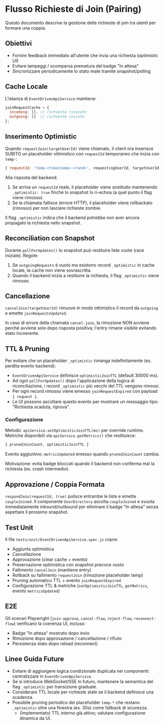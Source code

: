 # Flusso Richieste di Join (Pairing)

Questo documento descrive la gestione delle richieste di join tra utenti per formare una coppia.

## Obiettivi
- Fornire feedback immediato all'utente che invia una richiesta (optimistic UI)
- Evitare lampeggi / scomparsa prematura del badge "In attesa"
- Sincronizzare periodicamente lo stato reale tramite snapshot/polling

## Cache Locale
L'istanza di `EventDrivenApiService` mantiene:
```js
joinRequestCache = {
  incoming: [], // richieste ricevute
  outgoing: []  // richieste inviate
};
```

## Inserimento Optimistic
Quando `requestJoin(targetUserId)` viene chiamato, il client ora inserisce SUBITO un placeholder ottimistico con `requestId` temporaneo che inizia con `temp-`:
```js
{ requestId: 'temp-<timestamp>-<rand>', requestingUserId, targetUserId, createdAt, _optimistic: true }
```
Alla risposta del backend:
1. Se arriva un `requestId` reale, il placeholder viene sostituito mantenendo `_optimistic: true` finché lo snapshot lo ri-echoa (a quel punto il flag viene rimosso).
2. Se la chiamata fallisce (errore HTTP), il placeholder viene rollbackato (rimosso) per non lasciare richieste zombie.

Il flag `_optimistic` indica che il backend potrebbe non aver ancora propagato la richiesta nello snapshot.

## Reconciliation con Snapshot
Durante `pollForUpdates()` lo snapshot può restituire liste vuote (race iniziale). Regole:
1. Se `outgoingRequests` è vuoto ma esistono record `_optimistic` in cache locale, la cache non viene sovrascritta.
2. Quando il backend inizia a restituire la richiesta, il flag `_optimistic` viene rimosso.

## Cancellazione
`cancelJoin(targetUserId)` rimuove in modo ottimistico il record da `outgoing` e emette `joinRequestsUpdated`.

In caso di errore della chiamata `cancel-join`, la rimozione NON avviene perché avviene solo dopo risposta positiva; l'entry rimane visibile evitando stato incoerente.

## TTL & Pruning
Per evitare che un placeholder `_optimistic` rimanga indefinitamente (es. perdita evento backend):

- `EventDrivenApiService` definisce `optimisticJoinTTL` (default 30000 ms).
- Ad ogni `pollForUpdates()` dopo l'applicazione della logica di riconciliazione, i record `_optimistic` più vecchi del TTL vengono rimossi.
- Per ogni record rimosso viene emesso `joinRequestExpired` con payload `{ request }`.
- Le UI possono ascoltare questo evento per mostrare un messaggio tipo: "Richiesta scaduta, riprova".

### Configurazione
Metodo: `apiService.setOptimisticJoinTTL(ms)` per override runtime.
Metriche disponibili via `apiService.getMetrics()` che restituisce:
```js
{ prunedJoinCount, optimisticJoinTTL }
```
Evento aggiuntivo: `metricsUpdated` emesso quando `prunedJoinCount` cambia.

Motivazione: evita badge bloccati quando il backend non conferma mai la richiesta (es. crash intermedio).

## Approvazione / Coppia Formata
`respondJoin(requestId, true)` pulisce entrambe le liste e emette `coupleJoined`.
Il componente `UserDirectory` ascolta `coupleJoined` e svuota immediatamente inbound/outbound per eliminare il badge "In attesa" senza aspettare il prossimo snapshot.

## Test Unit
Il file `tests/unit/EventDrivenApiService.spec.js` copre:
- Aggiunta optimistica
- Cancellazione
- Approvazione (clear cache + evento)
- Preservazione optimistica con snapshot precoce vuoto
- Fallimento `cancelJoin` (mantiene entry)
- Rollback su fallimento `requestJoin` (rimozione placeholder temp)
- Pruning automatico TTL + evento `joinRequestExpired`
- Configurazione TTL & metriche (`setOptimisticJoinTTL`, `getMetrics`, evento `metricsUpdated`)

## E2E
Gli scenari Playwright (`join-approve`, `cancel-flow`, `reject-flow`, `reconnect-flow`) verificano la coerenza UI, incluso:
- Badge "In attesa" mostrato dopo invio
- Rimozione dopo approvazione / cancellazione / rifiuto
- Persistenza stato dopo reload (reconnect)

## Linee Guida Future
- Evitare di aggiungere logica condizionale duplicata nei componenti: centralizzare in `EventDrivenApiService`.
- Se si introduce WebSocket/SSE in futuro, mantenere la semantica del flag `_optimistic` per transizione graduale.
- Considerare TTL locale per richieste stale se il backend definisce una scadenza.
- Possibile pruning periodico dei placeholder `temp-*` che restano `_optimistic` oltre una finestra (es. 30s) come fallback di sicurezza.
  - (Implementato) TTL interno già attivo; valutare configurazione dinamica da UI.
